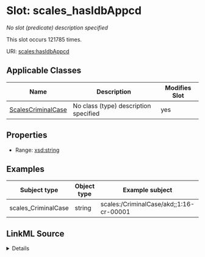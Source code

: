 

# Slot: scales_hasIdbAppcd


_No slot (predicate) description specified_






This slot occurs 121785 times.


URI: [scales:hasIdbAppcd](http://schemas.scales-okn.org/rdf/scales#hasIdbAppcd)



<!-- no inheritance hierarchy -->





## Applicable Classes

| Name | Description | Modifies Slot |
| --- | --- | --- |
| [ScalesCriminalCase](../classes/ScalesCriminalCase.md) | No class (type) description specified |  yes  |







## Properties

* Range: [xsd:string](http://www.w3.org/2001/XMLSchema#string)






## Examples

| Subject type | Object type | Example subject | Example object | Occurrences |
| --- | --- | --- | --- | --- |
| scales_CriminalCase | string | scales:/CriminalCase/akd;;1:16-cr-00001 | 1 | 121785 |




## LinkML Source

<details>

```yaml
name: scales_hasIdbAppcd
annotations:
  count:
    tag: count
    value: 121785
description: No slot (predicate) description specified
examples:
- object:
    example_object: '1'
    example_object_type: string
    example_predicate: scales:hasIdbAppcd
    example_subject: scales:/CriminalCase/akd;;1:16-cr-00001
    example_subject_type: scales_CriminalCase
from_schema: scales-kg
rank: 1000
slot_uri: scales:hasIdbAppcd
alias: scales_hasIdbAppcd
domain_of:
- scales_CriminalCase
range: string

```
</details>